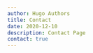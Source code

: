 ```yaml
---
author: Hugo Authors
title: Contact
date: 2020-12-10
description: Contact Page
contact: true
---
```

